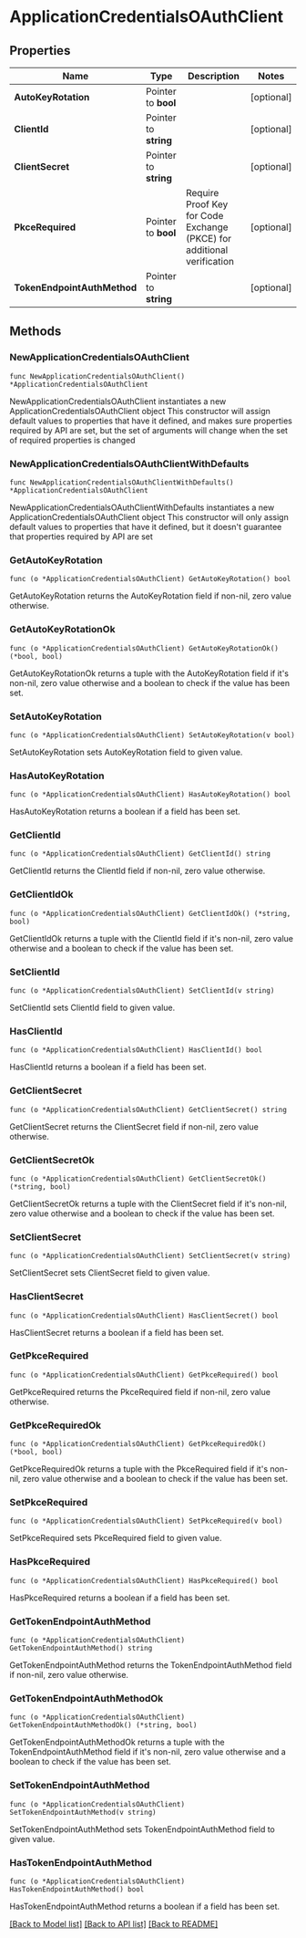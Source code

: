 # ApplicationCredentialsOAuthClient

## Properties

Name | Type | Description | Notes
------------ | ------------- | ------------- | -------------
**AutoKeyRotation** | Pointer to **bool** |  | [optional] 
**ClientId** | Pointer to **string** |  | [optional] 
**ClientSecret** | Pointer to **string** |  | [optional] 
**PkceRequired** | Pointer to **bool** | Require Proof Key for Code Exchange (PKCE) for additional verification | [optional] 
**TokenEndpointAuthMethod** | Pointer to **string** |  | [optional] 

## Methods

### NewApplicationCredentialsOAuthClient

`func NewApplicationCredentialsOAuthClient() *ApplicationCredentialsOAuthClient`

NewApplicationCredentialsOAuthClient instantiates a new ApplicationCredentialsOAuthClient object
This constructor will assign default values to properties that have it defined,
and makes sure properties required by API are set, but the set of arguments
will change when the set of required properties is changed

### NewApplicationCredentialsOAuthClientWithDefaults

`func NewApplicationCredentialsOAuthClientWithDefaults() *ApplicationCredentialsOAuthClient`

NewApplicationCredentialsOAuthClientWithDefaults instantiates a new ApplicationCredentialsOAuthClient object
This constructor will only assign default values to properties that have it defined,
but it doesn't guarantee that properties required by API are set

### GetAutoKeyRotation

`func (o *ApplicationCredentialsOAuthClient) GetAutoKeyRotation() bool`

GetAutoKeyRotation returns the AutoKeyRotation field if non-nil, zero value otherwise.

### GetAutoKeyRotationOk

`func (o *ApplicationCredentialsOAuthClient) GetAutoKeyRotationOk() (*bool, bool)`

GetAutoKeyRotationOk returns a tuple with the AutoKeyRotation field if it's non-nil, zero value otherwise
and a boolean to check if the value has been set.

### SetAutoKeyRotation

`func (o *ApplicationCredentialsOAuthClient) SetAutoKeyRotation(v bool)`

SetAutoKeyRotation sets AutoKeyRotation field to given value.

### HasAutoKeyRotation

`func (o *ApplicationCredentialsOAuthClient) HasAutoKeyRotation() bool`

HasAutoKeyRotation returns a boolean if a field has been set.

### GetClientId

`func (o *ApplicationCredentialsOAuthClient) GetClientId() string`

GetClientId returns the ClientId field if non-nil, zero value otherwise.

### GetClientIdOk

`func (o *ApplicationCredentialsOAuthClient) GetClientIdOk() (*string, bool)`

GetClientIdOk returns a tuple with the ClientId field if it's non-nil, zero value otherwise
and a boolean to check if the value has been set.

### SetClientId

`func (o *ApplicationCredentialsOAuthClient) SetClientId(v string)`

SetClientId sets ClientId field to given value.

### HasClientId

`func (o *ApplicationCredentialsOAuthClient) HasClientId() bool`

HasClientId returns a boolean if a field has been set.

### GetClientSecret

`func (o *ApplicationCredentialsOAuthClient) GetClientSecret() string`

GetClientSecret returns the ClientSecret field if non-nil, zero value otherwise.

### GetClientSecretOk

`func (o *ApplicationCredentialsOAuthClient) GetClientSecretOk() (*string, bool)`

GetClientSecretOk returns a tuple with the ClientSecret field if it's non-nil, zero value otherwise
and a boolean to check if the value has been set.

### SetClientSecret

`func (o *ApplicationCredentialsOAuthClient) SetClientSecret(v string)`

SetClientSecret sets ClientSecret field to given value.

### HasClientSecret

`func (o *ApplicationCredentialsOAuthClient) HasClientSecret() bool`

HasClientSecret returns a boolean if a field has been set.

### GetPkceRequired

`func (o *ApplicationCredentialsOAuthClient) GetPkceRequired() bool`

GetPkceRequired returns the PkceRequired field if non-nil, zero value otherwise.

### GetPkceRequiredOk

`func (o *ApplicationCredentialsOAuthClient) GetPkceRequiredOk() (*bool, bool)`

GetPkceRequiredOk returns a tuple with the PkceRequired field if it's non-nil, zero value otherwise
and a boolean to check if the value has been set.

### SetPkceRequired

`func (o *ApplicationCredentialsOAuthClient) SetPkceRequired(v bool)`

SetPkceRequired sets PkceRequired field to given value.

### HasPkceRequired

`func (o *ApplicationCredentialsOAuthClient) HasPkceRequired() bool`

HasPkceRequired returns a boolean if a field has been set.

### GetTokenEndpointAuthMethod

`func (o *ApplicationCredentialsOAuthClient) GetTokenEndpointAuthMethod() string`

GetTokenEndpointAuthMethod returns the TokenEndpointAuthMethod field if non-nil, zero value otherwise.

### GetTokenEndpointAuthMethodOk

`func (o *ApplicationCredentialsOAuthClient) GetTokenEndpointAuthMethodOk() (*string, bool)`

GetTokenEndpointAuthMethodOk returns a tuple with the TokenEndpointAuthMethod field if it's non-nil, zero value otherwise
and a boolean to check if the value has been set.

### SetTokenEndpointAuthMethod

`func (o *ApplicationCredentialsOAuthClient) SetTokenEndpointAuthMethod(v string)`

SetTokenEndpointAuthMethod sets TokenEndpointAuthMethod field to given value.

### HasTokenEndpointAuthMethod

`func (o *ApplicationCredentialsOAuthClient) HasTokenEndpointAuthMethod() bool`

HasTokenEndpointAuthMethod returns a boolean if a field has been set.


[[Back to Model list]](../README.md#documentation-for-models) [[Back to API list]](../README.md#documentation-for-api-endpoints) [[Back to README]](../README.md)


